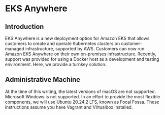 # EKS Anywhere

## Introduction

EKS Anywhere is a new deployment option for Amazon EKS that allows customers to create and operate Kubernetes clusters on customer-managed infrastructure, supported by AWS. Customers can now run Amazon EKS Anywhere on their own on-premises infrastructure. Recently, support was provided for using a Docker host as a development and testing environment. Here, we provide a turnkey solution.

## Administrative Machine

At the time of this writing, the latest versions of macOS are not supported. Microsoft Windows is not supported. In an effort to provide the most flexible components, we will use Ubuntu 20.24.2 LTS, known as Focal Fossa. These instructions assume you have Vagrant and Virtualbox installed. 

